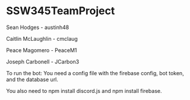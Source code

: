# SSW345TeamProject

Sean Hodges - austinh48

Caitlin McLaughlin - cmclaug

Peace Magomero - PeaceM1

Joseph Carbonell - JCarbon3


To run the bot:
You need a config file with the firebase config, bot token, and the database url.

You also need to npm install discord.js and npm install firebase.
